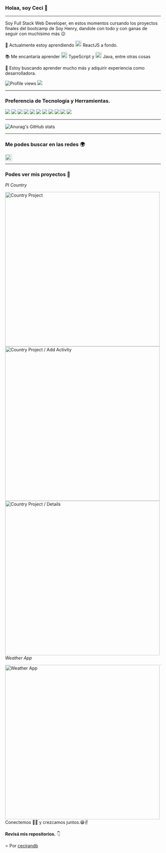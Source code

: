 ### Holaa, soy Ceci 👋

---

Soy Full Stack Web Developer, en estos momentos cursando los proyectos finales del bootcamp de Soy Henry, dandole con todo y con ganas de seguir con muchísimo más :wink:
 
 🌱 Actualmente estoy aprendiendo <img src="https://user-images.githubusercontent.com/87193132/149214743-dc378fc7-f431-4cf0-81df-5df97f483939.png" width="20px"> ReactJS a fondo.
 
 :books: Me encantaría aprender <img src="https://user-images.githubusercontent.com/87193132/149215029-5a2bf3e2-f868-4e5b-a1bc-f123a5be9093.png" width="20px"> TypeScript y <img src="https://user-images.githubusercontent.com/87193132/149215324-de19b4e2-ea2c-4729-97dc-96d216499d48.png" width="20px"> Java, entre otras cosas
 
 🤔 Estoy buscando aprender mucho más y adquirir experiencia como desarrolladora.


![Profile views](https://gpvc.arturio.dev/cecirandb)  <img src="https://img.shields.io/github/followers/cecirandb?label=Follow" style=" float:left, margin-right:10px" />


---


### Preferencia de Tecnología y Herramientas.

<img src = "https://img.shields.io/badge/-HTML5-E34F26?style=flat&logo=html5&logoColor=white"> <img src = "https://img.shields.io/badge/-CSS3-1572B6?style=flat&logo=css3&logoColor=white">
<img src="https://img.shields.io/badge/-JavaScript-eed718?style=flat&logo=javascript&logoColor=ffffff">
<img src="https://img.shields.io/badge/-Sass-cc6699?style=flat&logo=sass&logoColor=ffffff">
<img src="https://img.shields.io/badge/-React-000000?style=flat&logo=react&logoColor=00c8ff">
<img src="https://img.shields.io/badge/-MySQL-F29111?style=flat&logo=mysql&logoColor=FFFFFF">
<img src="https://img.shields.io/badge/-Express.js-787878?style=flat">
<img src="https://img.shields.io/badge/-Node.js-3C873A?style=flat&logo=Node.js&logoColor=white">
<img src="http://img.shields.io/badge/-Git-F1502F?style=flat&logo=git&logoColor=FFFFFF">
<img src="http://img.shields.io/badge/-Github-000000?style=flat&logo=github&logoColor=FFFFFF">
<img src="http://img.shields.io/badge/-VS%20Code-007ACC?style=flat&logo=visual%20studio%20code&logoColor=white">

---

![Anurag's GitHub stats](https://github-readme-stats.vercel.app/api?username=cecirandb&theme=ayu-mirage=true)

---


### Me podes buscar en las redes 🌍
[<img align="left" alt="Cecilia Cuello | LinkedIn" width="22px" src="https://cdn.jsdelivr.net/npm/simple-icons@v3/icons/linkedin.svg" />][linkedin]

<br/>


---
### Podes ver mis proyectos :loudspeaker: 

*PI Country*

<img align="left" alt="Country Project" width="500px" src="https://user-images.githubusercontent.com/87193132/149218993-2a572962-64f5-4dc2-a454-76d96f52a321.png" >

<img align="left" alt="Country Project / Add Activity" width="500px" src="https://user-images.githubusercontent.com/87193132/149219203-8bfe4ff2-02b9-45c7-83f9-4999c218467a.png" >

<img align="left" alt="Country Project / Details" width="500px" src="https://user-images.githubusercontent.com/87193132/149219379-f7cb876b-288e-4b9e-a19a-ef34784bf27d.png" >

*Weather App*

<img align="left" alt="Weather App" width="500px" src="https://user-images.githubusercontent.com/87193132/149218571-a4e8aff0-e111-464e-9537-f7a5bc30b55a.png">

---

Conectemos 👨‍💻 y crezcamos juntos.😁✌

**Revisá mis repositorios.** 👇

:star: Por [cecirandb](https://github.com/cecirandb)

[twitter]: https://twitter.com/cecirandb
[instagram]: https://www.instagram.com/cecirandb/
[linkedin]: https://www.linkedin.com/in/cecilia-cuello/
